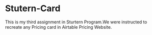 # Stutern-Card
This is my third assignment in Sturtern Program.We were instructed to recreate any  Pricing card in Airtable Pricing  Website.

